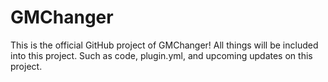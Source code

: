 GMChanger
=========
This is the official GitHub project of GMChanger! All things will be included into this project. Such as code, plugin.yml, and upcoming updates on this project.
